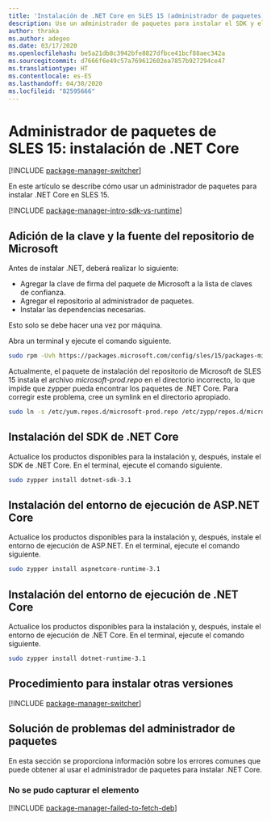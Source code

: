 ```yaml
---
title: 'Instalación de .NET Core en SLES 15 (administrador de paquetes): .NET Core'
description: Use un administrador de paquetes para instalar el SDK y el entorno de ejecución de .NET Core en SLES 15.
author: thraka
ms.author: adegeo
ms.date: 03/17/2020
ms.openlocfilehash: be5a21db8c3942bfe8827dfbce41bcf88aec342a
ms.sourcegitcommit: d7666f6e49c57a769612602ea7857b927294ce47
ms.translationtype: HT
ms.contentlocale: es-ES
ms.lasthandoff: 04/30/2020
ms.locfileid: "82595666"
---
```

# <a name="sles-15-package-manager---install-net-core"></a>Administrador de paquetes de SLES 15: instalación de .NET Core

[!INCLUDE [package-manager-switcher](./includes/package-manager-switcher.md)]

En este artículo se describe cómo usar un administrador de paquetes para instalar .NET Core en SLES 15.

[!INCLUDE [package-manager-intro-sdk-vs-runtime](includes/package-manager-intro-sdk-vs-runtime.md)]

## <a name="add-microsoft-repository-key-and-feed"></a>Adición de la clave y la fuente del repositorio de Microsoft

Antes de instalar .NET, deberá realizar lo siguiente:

- Agregar la clave de firma del paquete de Microsoft a la lista de claves de confianza.
- Agregar el repositorio al administrador de paquetes.
- Instalar las dependencias necesarias.

Esto solo se debe hacer una vez por máquina.

Abra un terminal y ejecute el comando siguiente.

```bash
sudo rpm -Uvh https://packages.microsoft.com/config/sles/15/packages-microsoft-prod.rpm
```

Actualmente, el paquete de instalación del repositorio de Microsoft de SLES 15 instala el archivo *microsoft-prod.repo* en el directorio incorrecto, lo que impide que zypper pueda encontrar los paquetes de .NET Core. Para corregir este problema, cree un symlink en el directorio apropiado.

```bash
sudo ln -s /etc/yum.repos.d/microsoft-prod.repo /etc/zypp/repos.d/microsoft-prod.repo
```

## <a name="install-the-net-core-sdk"></a>Instalación del SDK de .NET Core

Actualice los productos disponibles para la instalación y, después, instale el SDK de .NET Core. En el terminal, ejecute el comando siguiente.

```bash
sudo zypper install dotnet-sdk-3.1
```

## <a name="install-the-aspnet-core-runtime"></a>Instalación del entorno de ejecución de ASP.NET Core

Actualice los productos disponibles para la instalación y, después, instale el entorno de ejecución de ASP.NET. En el terminal, ejecute el comando siguiente.

```bash
sudo zypper install aspnetcore-runtime-3.1
```

## <a name="install-the-net-core-runtime"></a>Instalación del entorno de ejecución de .NET Core

Actualice los productos disponibles para la instalación y, después, instale el entorno de ejecución de .NET Core. En el terminal, ejecute el comando siguiente.

```bash
sudo zypper install dotnet-runtime-3.1
```

## <a name="how-to-install-other-versions"></a>Procedimiento para instalar otras versiones

[!INCLUDE [package-manager-switcher](./includes/package-manager-heading-hack-pkgname.md)]

## <a name="troubleshoot-the-package-manager"></a>Solución de problemas del administrador de paquetes

En esta sección se proporciona información sobre los errores comunes que puede obtener al usar el administrador de paquetes para instalar .NET Core.

### <a name="failed-to-fetch"></a>No se pudo capturar el elemento

[!INCLUDE [package-manager-failed-to-fetch-deb](includes/package-manager-failed-to-fetch-rpm.md)]
